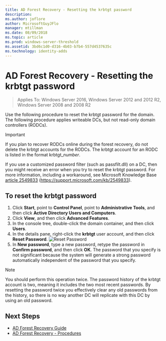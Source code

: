 ```yaml
---
title: AD Forest Recovery - Resetting the krbtgt password 
description:
ms.author: joflore
author: MicrosoftGuyJFlo
manager: mtillman
ms.date: 08/09/2018
ms.topic: article
ms.prod: windows-server-threshold
ms.assetid: 3bd6c1d0-d316-4b03-b7b4-557d4537635c
ms.technology: identity-adds
---
```

# AD Forest Recovery - Resetting the krbtgt password

>Applies To: Windows Server 2016, Windows Server 2012 and 2012 R2, Windows Server 2008 and 2008 R2

Use the following procedure to reset the krbtgt password for the domain. The following procedure applies writeable DCs, but not read-only domain controllers (RODCs).
  
> [!IMPORTANT]
> If you plan to recover RODCs online during the forest recovery, do not delete the krbtgt accounts for the RODCs. The krbtgt account for an RODC is listed in the format krbtgt_*number*.
>
> If you use a customized password filter (such as passfilt.dll) on a DC, then you might receive an error when you try to reset the krbtgt password. For more information, including a workaround, see Microsoft Knowledge Base [article 2549833](https://support.microsoft.com/kb/2549833) (https://support.microsoft.com/kb/2549833).
  
## To reset the krbtgt password  
  
1. Click **Start**, point to **Control Panel**, point to **Administrative Tools**, and then click **Active Directory Users and Computers**.
2. Click **View**, and then click **Advanced Features**.
3. In the console tree, double-click the domain container, and then click **Users**.
4. In the details pane, right-click the **krbtgt** user account, and then click **Reset Password**.
   ![Reset Password](media/AD-Forest-Recovery-Resetting-the-krbtgt-password/resetpass1.png)
5. In **New password**, type a new password, retype the password in **Confirm password**, and then click **OK**. The password that you specify is not significant because the system will generate a strong password automatically independent of the password that you specify.
  
> [!NOTE]
> You should perform this operation twice. The password history of the krbtgt account is two, meaning it includes the two most recent passwords. By resetting the password twice you effectively clear any old passwords from the history, so there is no way another DC will replicate with this DC by using an old password.

## Next Steps

- [AD Forest Recovery Guide](AD-Forest-Recovery-Guide.md)
- [AD Forest Recovery - Procedures](AD-Forest-Recovery-Procedures.md) 
